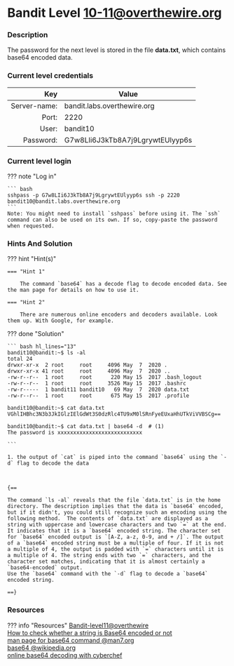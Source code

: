 # Bandit Level 10-11@overthewire.org

### Description
The password for the next level is stored in the file **data.txt**, which contains base64 encoded data.

### Current level credentials
Key                        | Value
-------------------------: |----------------------------------------
Server-name:               | bandit.labs.overthewire.org
Port:                      | 2220
User:                      | bandit10
Password:                  | G7w8LIi6J3kTb8A7j9LgrywtEUlyyp6s


### Current level login
??? note "Log in"

    ``` bash
    sshpass -p G7w8LIi6J3kTb8A7j9LgrywtEUlyyp6s ssh -p 2220 bandit10@bandit.labs.overthewire.org
    ```
    Note: You might need to install `sshpass` before using it. The `ssh` command can also be used on its own. If so, copy-paste the password when requested. 

### Hints And Solution


??? hint "Hint(s)"

    === "Hint 1"

        The command `base64` has a decode flag to decode encoded data. See the man page for details on how to use it. 

    === "Hint 2"

        There are numerous online encoders and decoders available. Look them up. With Google, for example.




??? done "Solution"

    ``` bash hl_lines="13"
    bandit10@bandit:~$ ls -al  
    total 24  
    drwxr-xr-x  2 root     root     4096 May  7  2020 .  
    drwxr-xr-x 41 root     root     4096 May  7  2020 ..  
    -rw-r--r--  1 root     root      220 May 15  2017 .bash_logout  
    -rw-r--r--  1 root     root     3526 May 15  2017 .bashrc  
    -rw-r-----  1 bandit11 bandit10   69 May  7  2020 data.txt  
    -rw-r--r--  1 root     root      675 May 15  2017 .profile  

    bandit10@bandit:~$ cat data.txt    
    VGhlIHBhc3N3b3JkIGlzIElGdWt3S0dzRlc4TU9xM0lSRnFyeEUxaHhUTkViVVBSCg==  

    bandit10@bandit:~$ cat data.txt | base64 -d  # (1)
    The password is xxxxxxxxxxxxxxxxxxxxxxxxxxx 

    ```
    
    1. the output of `cat` is piped into the command `base64` using the `-d` flag to decode the data



    {==
    
    The command `ls -al` reveals that the file `data.txt` is in the home directory. The description implies that the data is `base64` encoded, but if it didn't, you could still recognize such an encoding using the following method.  The contents of `data.txt` are displayed as a string with uppercase and lowercase characters and two `=` at the end. It indicates that it is a `base64` encoded string. The character set for `base64` encoded output is `[A-Z, a-z, 0-9, and + /]`. The output of a `base64` encoded string must be a multiple of four. If it is not a multiple of 4, the output is padded with `=` characters until it is a multiple of 4. The string ends with two `=` characters, and the character set matches, indicating that it is almost certainly a `base64-encoded` output.
    Use the `base64` command with the `-d` flag to decode a `base64` encoded string. 

    ==}




### Resources

??? info "Resources"
    [Bandit-level11@overthewire](https://overthewire.org/wargames/bandit/bandit11.html)     
    [How to check whether a string is Base64 encoded or not](https://stackoverflow.com/questions/8571501/how-to-check-whether-a-string-is-base64-encoded-or-not)               
    [man page for base64 command @man7.org](https://man7.org/linux/man-pages/man1/base64.1.html)        
    [base64 @wikipedia.org](https://en.wikipedia.org/wiki/Base64)       
    [online base64 decoding with cyberchef ](https://gchq.github.io/CyberChef/#recipe=From_Base64('A-Za-z0-9%2B/%3D',true,false)&input=VkdobElIQmhjM04zYjNKa0lHbHpJRWxHZFd0M1MwZHpSbGM0VFU5eE0wbFNSbkZ5ZUVVeGFIaFVUa1ZpVlZCU0NnPT0K)

    









    




 
